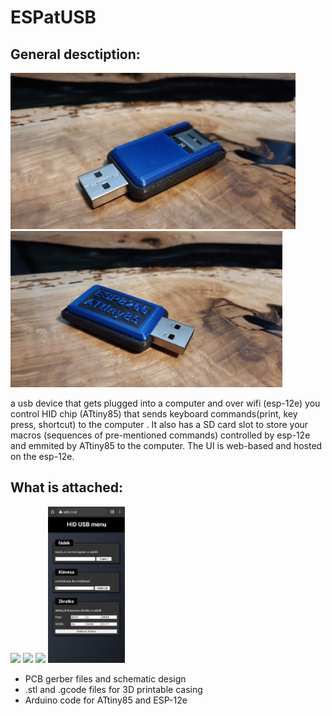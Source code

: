 # ESPatUSB
## General desctiption:
<p float="left">
  <img src="images/IMG_20210806_114903.jpg" height="250" />
  <img src="images/IMG_20210806_114807.jpg" height="250" /> 
</p>
a usb device that gets plugged into a computer and over wifi (esp-12e) you control HID chip (ATtiny85) that sends keyboard commands(print, key press, shortcut) to the computer . It also has a SD card slot to store your macros (sequences of pre-mentioned commands) controlled by esp-12e and emmited by ATtiny85 to the computer. The UI is web-based and hosted on the esp-12e.

## What is attached:

<p float="left">
  <img src="images/Snímek obrazovky 2021-08-06 162437.png" height="250" /> 
  <img src="images/Snímek obrazovky 2021-08-06 163751.png" height="250" />
  <img src="images/Snímek obrazovky 2021-08-06 164538.png" height="250" />
  <img src="images/SmartSelect_20210802-221822_Chrome.jpg" height="250" /> 
</p>

- PCB gerber files and schematic design
- .stl and .gcode files for 3D printable casing
- Arduino code for ATtiny85 and ESP-12e
